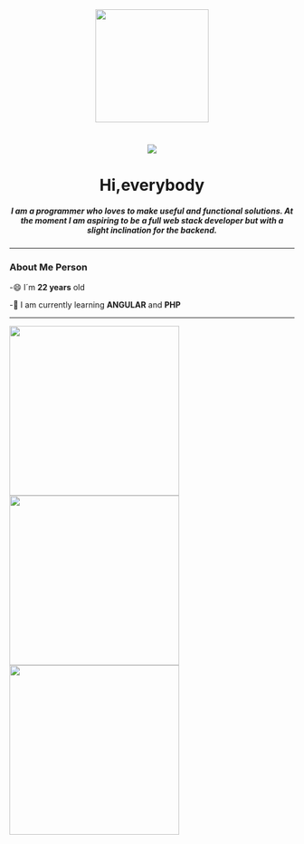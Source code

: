 <div id="header" align="center">
    <img src="https://wallpapers.com/images/hd/black-and-white-aesthetic-tree-at-lake-bfrrf8eocschry9b.jpg" width="200"/>
    <h1 align="center">
        <img src="https://readme-typing-svg.herokuapp.com/?
            font=Righteous&size=35&center=true&vCenter=true&width=500&height=70&duration=4000&lines=Hi+There!;I´m+Axel+Fiestas!;" />
    </h1>
    <h1 align="center">Hi,everybody</h1>
    <h5 align="center">
       I am a programmer who loves to make useful and functional solutions. At the moment I am aspiring to be a full web stack developer but with a slight inclination          for the backend.</h3>
</div>

---
### About Me Person
-😄 I´m **22 years** old 

-🌱 I am currently learning **ANGULAR** and **PHP**

---

<div align="left">
    <img src="https://github-widgetbox.vercel.app/api/skills?languages=js,java,python,html,css,cpp,csharp&includeNames=true&theme=darkmode" width=300>
    <br>
    <img src="https://github-widgetbox.vercel.app/api/skills?frameworks=vue,tailwind&includeNames=true&theme=darkmode" width=300>
    <br>
    <img src="https://github-widgetbox.vercel.app/api/skills?tools=git&includeNames=true](https://github-widgetbox.vercel.app/api/skills?tools=git&includeNames=true&theme=darkmode" width=300>
    
</div>


